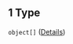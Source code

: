 ## 1 Type

`object[]` ([Details](post-items-properties-elempost-anyof-1-properties-secpost-anyof-1-items.md))
